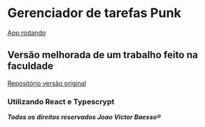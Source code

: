 <h1> Gerenciador de tarefas Punk </h1><a href="https://relaxed-galileo-5401e6.netlify.app/" target="_blank">App rodando</a>

<h2>Versão melhorada de um trabalho feito na faculdade</h2>
<a href="https://github.com/victorbaesso/gerenciadorpunk">Repositório versão original</a>
<h3>Utilizando React e Typescrypt</h3>

***Todos os direitos reservados Joao Victor Baesso®***



